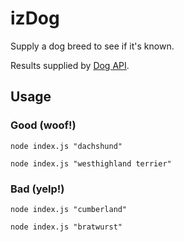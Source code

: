 # izDog

Supply a dog breed to see if it's known.

Results supplied by [Dog API](https://dog.ceo/dog-api/).

## Usage

### Good (woof!)

```
node index.js "dachshund"
```

```
node index.js "westhighland terrier"
```

### Bad (yelp!)

```
node index.js "cumberland"
```

```
node index.js "bratwurst"
```